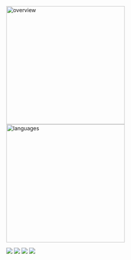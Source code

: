<img src="https://gist.githubusercontent.com/milankomaj/1abcaab647714e8cbaf83f7c6a224378/raw/overview.svg" width="312" title="overview"></img>
<img src="https://gist.githubusercontent.com/milankomaj/1abcaab647714e8cbaf83f7c6a224378/raw/languages.svg" width="312" title="languages"></img>

![](https://dev-badge.eleonora.workers.dev/lastfm/last-played/last_fm_M?icon=lastfm&style=flat&scale=1.3)
![](https://dev-badge.eleonora.workers.dev/spotify/playback-state?icon=spotify&style=flat&scale=1.3)
![](https://dev-badge.eleonora.workers.dev/spotify/toptrack/short_term?icon=spotify&style=flat&scale=1.3)
![](https://dev-badge.eleonora.workers.dev/spotify/recently-saved?icon=spotify&style=flat&scale=1.3)

